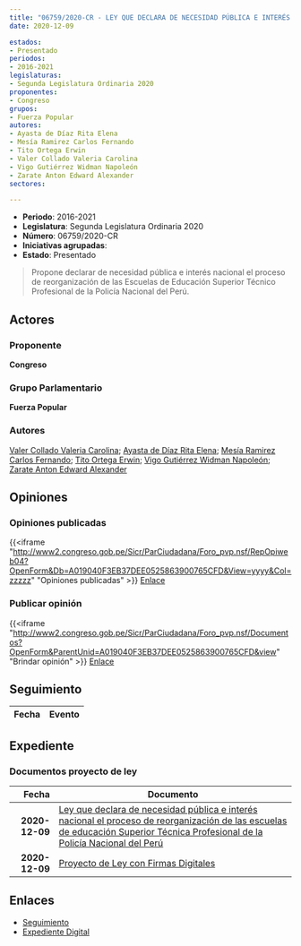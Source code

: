 ```yaml
---
title: "06759/2020-CR - LEY QUE DECLARA DE NECESIDAD PÚBLICA E INTERÉS NACIONAL EL PROCESO SE REORGANIZACIÓN DE LAS ESCUELAS DE EDUCACIÓN SUPERIOR TÉCNICO PROFESIONAL DE LA POLICÍA NACIONAL DEL PERÚ"
date: 2020-12-09

estados:
- Presentado
periodos:
- 2016-2021
legislaturas:
- Segunda Legislatura Ordinaria 2020
proponentes:
- Congreso
grupos:
- Fuerza Popular
autores:
- Ayasta de Díaz Rita Elena
- Mesía Ramirez Carlos Fernando
- Tito Ortega Erwin
- Valer Collado Valeria Carolina
- Vigo Gutiérrez Widman Napoleón
- Zarate Anton Edward Alexander
sectores:

---
```

- **Periodo**: 2016-2021
- **Legislatura**: Segunda Legislatura Ordinaria 2020
- **Número**: 06759/2020-CR
- **Iniciativas agrupadas**: 
- **Estado**: Presentado

> Propone declarar de necesidad pública e interés nacional el proceso de reorganización de las Escuelas de Educación Superior Técnico Profesional de la Policía Nacional del Perú.


## Actores

### Proponente

**Congreso**

### Grupo Parlamentario

**Fuerza Popular**

### Autores

[Valer Collado Valeria Carolina](mailto:mailto:vvaler@congreso.gob.pe); [Ayasta de Díaz Rita Elena](mailto:mailto:rayasta@congreso.gob.pe); [Mesía Ramirez Carlos Fernando](mailto:mailto:cmesia@congreso.gob.pe); [Tito Ortega Erwin](mailto:mailto:etito@congreso.gob.pe); [Vigo Gutiérrez Widman Napoleón](mailto:mailto:wvigo@congreso.gob.pe); [Zarate Anton Edward Alexander](mailto:mailto:ezarate@congreso.gob.pe)

## Opiniones

### Opiniones publicadas

{{<iframe "http://www2.congreso.gob.pe/Sicr/ParCiudadana/Foro_pvp.nsf/RepOpiweb04?OpenForm&Db=A019040F3EB37DEE0525863900765CFD&View=yyyy&Col=zzzzz" "Opiniones publicadas" >}}
[Enlace](http://www2.congreso.gob.pe/Sicr/ParCiudadana/Foro_pvp.nsf/RepOpiweb04?OpenForm&Db=A019040F3EB37DEE0525863900765CFD&View=yyyy&Col=zzzzz)

### Publicar opinión

{{<iframe "http://www2.congreso.gob.pe/Sicr/ParCiudadana/Foro_pvp.nsf/Documentos?OpenForm&ParentUnid=A019040F3EB37DEE0525863900765CFD&view" "Brindar opinión" >}}
[Enlace](http://www2.congreso.gob.pe/Sicr/ParCiudadana/Foro_pvp.nsf/Documentos?OpenForm&ParentUnid=A019040F3EB37DEE0525863900765CFD&view)


## Seguimiento

| Fecha | Evento |
|------:|--------|


## Expediente

### Documentos proyecto de ley

| Fecha | Documento |
|------:|-----------|
| **2020-12-09** | [Ley que declara de necesidad pública e interés nacional el proceso de reorganización de las escuelas de educación Superior Técnica Profesional de la Policía Nacional del Perú](https://leyes.congreso.gob.pe/Documentos/2016_2021/Proyectos_de_Ley_y_de_Resoluciones_Legislativas/PL06756-20201209.pdf) |
| **2020-12-09** | [Proyecto de Ley con Firmas Digitales](https://leyes.congreso.gob.pe/Documentos/2016_2021/Proyectos_de_Ley_y_de_Resoluciones_Legislativas/Proyectos_Firmas_digitales/PL06759.pdf) |

## Enlaces

- [Seguimiento](http://www2.congreso.gob.pe/Sicr/TraDocEstProc/CLProLey2016.nsf/f7fff46988ca05b1052578e100829cc7/b80341edaa4c9274052586390077b54d?OpenDocument)
- [Expediente Digital](http://www2.congreso.gob.pe/Sicr/TraDocEstProc/Expvirt_2011.nsf/visbusqptramdoc1621/06759?opendocument)

